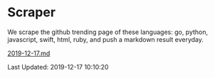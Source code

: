 # Scraper

We scrape the github trending page of these languages: go, python, javascript, swift, html, ruby, and push a markdown result everyday.

[2019-12-17.md](https://github.com/henson/Scraper/blob/master/2019-12-17.md)

Last Updated: 2019-12-17 10:10:20